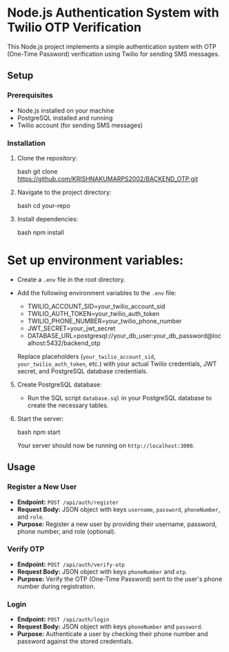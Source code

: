 # Node.js Authentication System with Twilio OTP Verification

This Node.js project implements a simple authentication system with OTP (One-Time Password) verification using Twilio for sending SMS messages.

## Setup

### Prerequisites

- Node.js installed on your machine
- PostgreSQL installed and running
- Twilio account (for sending SMS messages)

### Installation

1. Clone the repository:

   bash
   git clone https://github.com/KRISHNAKUMARPS2002/BACKEND_OTP.git
   

2. Navigate to the project directory:

   bash
   cd your-repo
   

3. Install dependencies:

   bash
   npm install
   

# Set up environment variables:

   - Create a `.env` file in the root directory.
   - Add the following environment variables to the `.env` file:

     
     - TWILIO_ACCOUNT_SID=your_twilio_account_sid
     - TWILIO_AUTH_TOKEN=your_twilio_auth_token
     - TWILIO_PHONE_NUMBER=your_twilio_phone_number
     - JWT_SECRET=your_jwt_secret
     - DATABASE_URL=postgresql://your_db_user:your_db_password@localhost:5432/backend_otp
     

     Replace placeholders (`your_twilio_account_sid`, `your_twilio_auth_token`, etc.) with your actual Twilio credentials, JWT secret, and PostgreSQL database credentials.

5. Create PostgreSQL database:

   - Run the SQL script `database.sql` in your PostgreSQL database to create the necessary tables.

6. Start the server:

   bash
   npm start
   

   Your server should now be running on `http://localhost:3000`.

## Usage

### Register a New User

- **Endpoint:** `POST /api/auth/register`
- **Request Body:** JSON object with keys `username`, `password`, `phoneNumber`, and `role`.
- **Purpose:** Register a new user by providing their username, password, phone number, and role (optional).

### Verify OTP

- **Endpoint:** `POST /api/auth/verify-otp`
- **Request Body:** JSON object with keys `phoneNumber` and `otp`.
- **Purpose:** Verify the OTP (One-Time Password) sent to the user's phone number during registration.

### Login

- **Endpoint:** `POST /api/auth/login`
- **Request Body:** JSON object with keys `phoneNumber` and `password`.
- **Purpose:** Authenticate a user by checking their phone number and password against the stored credentials.


